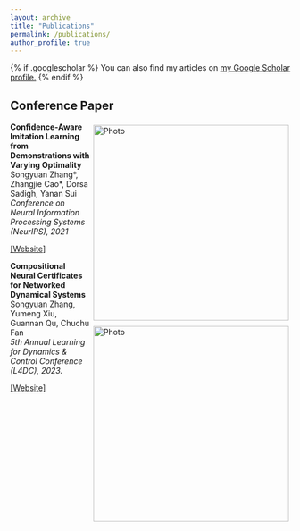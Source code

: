 ```yaml
---
layout: archive
title: "Publications"
permalink: /publications/
author_profile: true
---
```


{% if .googlescholar %}
  You can also find my articles on <u><a href="{{.googlescholar}}">my Google Scholar profile</a>.</u>
{% endif %}

## Conference Paper

<style>
    .btn {
        background-color: #005395;
        border: none;
        color: white;
        padding: 0px 8px;
        font-size: 14px;
        cursor: ;
        border-radius: 30%;
	}
    .fa {
        display: inline-block;
        font: normal normal normal 14px/1 FontAwesome;
            font-size: 14px;
        font-size: inherit;
        text-rendering: auto;
        -webkit-font-smoothing: antialiased;
        -moz-osx-font-smoothing: grayscale;
	}
    .fa-code:before {
 		content:"\f121"
	}
</style>
<p>
  <img src="https://syzhang092218-source.github.io/files/cail.png?raw=true" alt="Photo" style="width: 350px;" hspace="5" vspace="5" align="right"/> 
    <b>
        Confidence-Aware Imitation Learning from Demonstrations with Varying Optimality
    </b>
    <br>
    	Songyuan Zhang*, Zhangjie Cao*, Dorsa Sadigh, Yanan Sui
    <br>
    <i>
        Conference on Neural Information Processing Systems (NeurIPS), 2021
    </i>
    <p>
	<a href="https://sites.google.com/view/cail/">
    	    [Website]
    	</a>
    </p>
</p>
<p>
  <img src="https://syzhang092218-source.github.io/files/neuriss.png?raw=true" alt="Photo" style="width: 350px;" hspace="5" vspace="5" align="right"/> 
    <b>
        Compositional Neural Certificates for Networked Dynamical Systems
    </b>
    <br>
    	Songyuan Zhang, Yumeng Xiu, Guannan Qu, Chuchu Fan
    <br>
    <i>
        5th Annual Learning for Dynamics & Control Conference (L4DC), 2023.
    </i>
    <p>
	<a href="https://mit-realm.github.io/neuriss-website/">
    	    [Website]
    	</a>
    </p>
</p>


